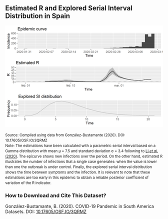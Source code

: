 ## Estimated R and Explored Serial Interval Distribution in Spain

[![Rho](https://raw.githubusercontent.com/bgonzalezbustamante/COVID-19-South-America/master/docs/images/20200311/20200311_Rho_ESP.png)](https://raw.githubusercontent.com/bgonzalezbustamante/COVID-19-South-America/master/docs/images/20200311/20200311_Rho_ESP.png)

<small>Source: Compiled using data from González-Bustamante (2020). DOI: 10.17605/OSF.IO/3QRMZ</small> <br />
<small>Note: The estimations have been calculated with a parametric serial interval based on a Gamma distribution with mean μ = 7.5 and standard deviation σ = 3.4 following to [Li *et al.* (2020)](https://www.nejm.org/doi/full/10.1056/NEJMoa2001316). The epicurve shows new infections over the period. On the other hand, estimated R illustrates the number of infections that a single case generates: when the value is lower than one the outbreak is under control. Finally, the explored serial interval distribution shows the time between symptoms and the infection. It is relevant to note that these estimations are too early in this epidemic to obtain a reliable posterior coefficient of variation of the R indicator.</small>

### How to Download and Cite This Dataset?

González-Bustamante, B. (2020). COVID-19 Pandemic in South America Datasets. DOI: [10.17605/OSF.IO/3QRMZ](http://doi.org/10.17605/OSF.IO/3QRMZ)
